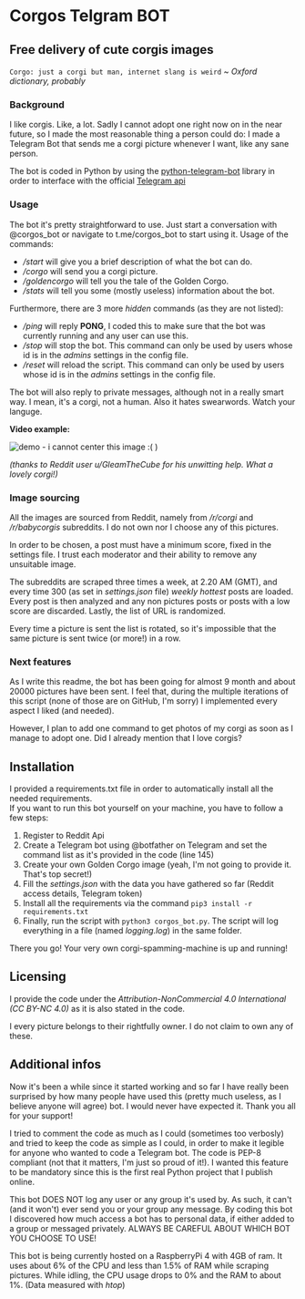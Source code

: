 # Corgos Telgram BOT
## Free delivery of cute corgis images
`Corgo: just a corgi but man, internet slang is weird` ~ *Oxford dictionary, probably*

### Background
I like corgis. Like, a lot. Sadly I cannot adopt one right now on in the near future, so I made the most reasonable thing a person could do:
I made a Telegram Bot that sends me a corgi picture whenever I want, like any sane person.

The bot is coded in Python by using the [python-telegram-bot](https://github.com/python-telegram-bot/python-telegram-bot) library in order to interface with the official [Telegram api](https://core.telegram.org/)

### Usage
The bot it's pretty straightforward to use. Just start a conversation with \@corgos_bot or navigate to t.me/corgos_bot to start using it.
Usage of the commands:
* */start* will give you a brief description of what the bot can do.
* */corgo* will send you a corgi picture.
* */goldencorgo* will tell you the tale of the Golden Corgo.
* */stats* will tell you some (mostly useless) information about the bot.

Furthermore, there are 3 more *hidden* commands (as they are not listed):
* */ping* will reply **PONG**, I coded this to make sure that the bot was currently running and any user can use this.
* */stop* will stop the bot. This command can only be used by users whose id is in the *admins* settings in the config file.
* */reset* will reload the script. This command can only be used by users whose id is in the *admins* settings in the config file.

The bot will also reply to private messages, although not in a really smart way. I mean, it's a corgi, not a human. Also it hates swearwords. Watch your languge.

**Video example:**

![demo - i cannot center this image :( )](https://media.giphy.com/media/STxn673gNkyXwQXr1w/giphy.gif)

*(thanks to Reddit user u/GleamTheCube for his unwitting help. What a lovely corgi!)*

### Image sourcing
All the images are sourced from Reddit, namely from */r/corgi* and */r/babycorgis* subreddits. I do not own nor I choose any of this pictures.

In order to be chosen, a post must have a minimum score, fixed in the settings file. I trust each moderator and their ability to remove any unsuitable image.

The subreddits are scraped three times a week, at 2.20 AM (GMT), and every time 300 (as set in *settings.json* file) *weekly hottest* posts are loaded.
Every post is then analyzed and any non pictures posts or posts with a low score are discarded.  Lastly, the list of URL is randomized.

Every time a picture is sent the list is rotated, so it's impossible that the same picture is sent twice (or more!) in a row.

### Next features
As I write this readme, the bot has been going for almost 9 month and about 20000 pictures have been sent.
I feel that, during the multiple iterations of this script (none of those are on GitHub, I'm sorry) I implemented every aspect I liked (and needed).

However, I plan to add one command to get photos of my corgi as soon as I manage to adopt one. Did I already mention that I love corgis?

## Installation
I provided a requirements.txt file in order to automatically install all the needed requirements. <br>
If you want to run this bot yourself on your machine, you have to follow a few steps:
1. Register to Reddit Api
2. Create a Telegram bot using \@botfather on Telegram and set the command list as it's provided in the code (line 145)
3. Create your own Golden Corgo image (yeah, I'm not going to provide it. That's top secret!)
4. Fill the *settings.json* with the data you have gathered so far (Reddit access details, Telegram token)
5. Install all the requirements via the command `pip3 install -r requirements.txt`
6. Finally, run the script with `python3 corgos_bot.py`. The script will log everything in a file (named *logging.log*) in the same folder.

There you go! Your very own corgi-spamming-machine is up and running!

## Licensing
I provide the code under the *Attribution-NonCommercial 4.0 International (CC BY-NC 4.0)* as it is also stated in the code.

I every picture belongs to their rightfully owner. I do not claim to own any of these.

## Additional infos
Now it's been a while since it started working and so far I have really been surprised by how many people have used this (pretty much useless, as I believe anyone will agree) bot.
I would never have expected it. Thank you all for your support!

I tried to comment the code as much as I could (sometimes too verbosly) and tried to keep the code as simple as I could, in order to make it legible for anyone who wanted to code a Telegram bot.
The code is PEP-8 compliant (not that it matters, I'm just so proud of it!). I wanted this feature to be mandatory since this is the first real Python project that I publish online.

This bot DOES NOT log any user or any group it's used by. As such, it can't (and it won't) ever send you or your group any message.
By coding this bot I discovered how much access a bot has to personal data, if either added to a group or messaged privately. ALWAYS BE CAREFUL ABOUT WHICH BOT YOU CHOOSE TO USE!

This bot is being currently hosted on a RaspberryPi 4 with 4GB of ram. It uses about 6% of the CPU and less than 1.5% of RAM while scraping pictures. While idling, the CPU usage drops to 0% and the RAM to about 1%.
(Data measured with *htop*)
